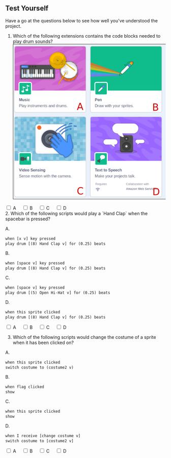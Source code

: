 ## Test Yourself

Have a go at the questions below to see how well you've understood the project.

1. Which of the following extensions contains the code blocks needed to play drum sounds?
![scratch extensions](images/extensions.png)
<html lang="en">
<head>
<meta charset="utf-8">
<title>jQuery Show Hide Elements Using Checkboxes</title>
<style type="text/css">
    .box{
        color: #fff;
        padding: 20px;
        display: none;
        margin-top: 20px;
    }
    .1A{ background: #228B22; }
    .1B{ background: #ff0000; }
    .1C{ background: #ff0000; }
    .1D{ background: #ff0000; }
    label{ margin-right: 15px; }
</style>
<script src="https://code.jquery.com/jquery-1.12.4.min.js"></script>
<script type="text/javascript">
$(document).ready(function(){
    $('input[type="checkbox"]').click(function(){
        var inputValue = $(this).attr("value");
        $("." + inputValue).toggle();
    });
});
</script>
</head>
<body>
    <div>
        <label><input type="checkbox" name="colorCheckbox" value="1A"> A</label>
        <label><input type="checkbox" name="colorCheckbox" value="1B"> B</label>
        <label><input type="checkbox" name="colorCheckbox" value="1C"> C</label>
        <label><input type="checkbox" name="colorCheckbox" value="1D"> D</label>
    </div>
    <div class="1A box">Well done, that is the correct extension</div>
    <div class="1B box">Try again, this extension lets you draw on the stage</div>
    <div class="1C box">Try again, this extension lets you use the computer's camera</div>
    <div class="1D box">Try again, this extension can get your computer to talk</div>
</body>
</html>
2. Which of the following scripts would play a `Hand Clap` when the spacebar is pressed?

A.
```blocks3
when [x v] key pressed
play drum [(8) Hand Clap v] for (0.25) beats
```
B.
```blocks3
when [space v] key pressed
play drum [(8) Hand Clap v] for (0.25) beats
```
C.
```blocks3
when [space v] key pressed
play drum [(5) Open Hi-Hat v] for (0.25) beats
```
D.
```blocks3
when this sprite clicked
play drum [(8) Hand Clap v] for (0.25) beats
```
<html lang="en">
<head>
<meta charset="utf-8">
<title>jQuery Show Hide Elements Using Checkboxes</title>
<style type="text/css">
    .box{
        color: #fff;
        padding: 20px;
        display: none;
        margin-top: 20px;
    }
    .2A{ background: #ff0000; }
    .2B{ background: #228B22; }
    .2C{ background: #ff0000; }
    .2D{ background: #ff0000; }
    label{ margin-right: 15px; }
</style>
<script src="https://code.jquery.com/jquery-1.12.4.min.js"></script>
<script type="text/javascript">
$(document).ready(function(){
    $('input[type="checkbox"]').click(function(){
        var inputValue = $(this).attr("value");
        $("." + inputValue).toggle();
    });
});
</script>
</head>
<body>
    <div>
        <label><input type="checkbox" name="colorCheckbox" value="2A"> A</label>
        <label><input type="checkbox" name="colorCheckbox" value="2B"> B</label>
        <label><input type="checkbox" name="colorCheckbox" value="2C"> C</label>
        <label><input type="checkbox" name="colorCheckbox" value="2D"> D</label>
    </div>
    <div class="2A box">Try again, this script works when the x key is pressed</div>
    <div class="2B box">Well done, this script plays a hand clap when space is pressed</div>
    <div class="2C box">Try again, this script plays the Hi Hat</div>
    <div class="2D box">Try again, this script works when the sprite is clicked</div>
</body>
</html>

3. Which of the following scripts would change the costume of a sprite when it has been clicked on?

A.
```blocks3
when this sprite clicked
switch costume to (costume2 v)
```
B.
```blocks3
when flag clicked
show
```
C.
```blocks3
when this sprite clicked
show
```
D.
```blocks3
when I receive [change costume v]
switch costume to [costume2 v]
```
<html lang="en">
<head>
<meta charset="utf-8">
<title>jQuery Show Hide Elements Using Checkboxes</title>
<style type="text/css">
    .box{
        color: #fff;
        padding: 20px;
        display: none;
        margin-top: 20px;
    }
    .3A{ background: #228B22; }
    .3B{ background: #ff0000; }
    .3C{ background: #ff0000; }
    .3D{ background: #ff0000; }
    label{ margin-right: 15px; }
</style>
<script src="https://code.jquery.com/jquery-1.12.4.min.js"></script>
<script type="text/javascript">
$(document).ready(function(){
    $('input[type="checkbox"]').click(function(){
        var inputValue = $(this).attr("value");
        $("." + inputValue).toggle();
    });
});
</script>
</head>
<body>
    <div>
        <label><input type="checkbox" name="colorCheckbox" value="3A"> A</label>
        <label><input type="checkbox" name="colorCheckbox" value="3B"> B</label>
        <label><input type="checkbox" name="colorCheckbox" value="3C"> C</label>
        <label><input type="checkbox" name="colorCheckbox" value="3D"> D</label>
    </div>
    <div class="3A box">Well done, this script changes the costume when the sprite is clicked </div>
    <div class="3B box">Try again, this script changes costume when the green flag is clicked</div>
    <div class="3C box">Try again, this script shows a hidden sprite when it is clicked</div>
    <div class="3D box">Try again, this script switches the costume when it receives a broadcast</div>
</body>
</html>
